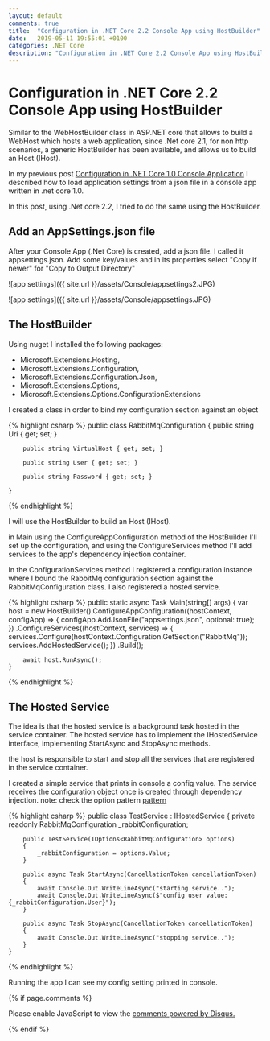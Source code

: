 ```yaml
---
layout: default
comments: true
title:  "Configuration in .NET Core 2.2 Console App using HostBuilder"
date:   2019-05-11 19:55:01 +0100
categories: .NET Core
description: "Configuration in .NET Core 2.2 Console App using HostBuilder"
---
```

# [](#header-1) Configuration in .NET Core 2.2 Console App using HostBuilder

Similar to the WebHostBuilder class in ASP.NET core that allows to build a WebHost which hosts a web application, since .Net core 2.1, for non http scenarios, a generic HostBuilder has been available, and allows us to build an Host (IHost). 

In my previous post <a href="https://maciti.github.io/.net/core/2019/03/23/Configuration-Settings-Net-Core-Console.html">Configuration in .NET Core 1.0 Console Application</a> I described how to load application settings from a json file in a console app written in .net core 1.0. 

In this post, using .Net core 2.2, I tried to do the same using the HostBuilder.

## [](#header-3) Add an AppSettings.json file

After your Console App (.Net Core) is created, add a json file. I called it appsettings.json. Add some key/values and in its properties select "Copy if newer" for "Copy to Output Directory"

![app settings]({{ site.url }}/assets/Console/appsettings2.JPG)

![app settings]({{ site.url }}/assets/Console/appsettings.JPG)

## [](#header-3) The HostBuilder

Using nuget I installed the following packages:

- Microsoft.Extensions.Hosting,
- Microsoft.Extensions.Configuration, 
- Microsoft.Extensions.Configuration.Json,
- Microsoft.Extensions.Options, 
- Microsoft.Extensions.Options.ConfigurationExtensions

I created a class in order to bind my configuration section against an object

{% highlight csharp %}
    public class RabbitMqConfiguration
    {
        public string Uri { get; set; }

        public string VirtualHost { get; set; }

        public string User { get; set; }

        public string Password { get; set; }
	
    }
{% endhighlight %}

I will use the HostBuilder to build an Host (IHost).

in Main using the ConfigureAppConfiguration method of the HostBuilder I'll set up the configuration, and using the ConfigureServices method I'll add services to the app's dependency injection container.

In the ConfigurationServices method I registered a configuration instance where I bound the RabbitMq configuration section against the RabbitMqConfiguration class. I also registered a hosted service.

{% highlight csharp %}
	public static async Task Main(string[] args)
	{
		var host = new HostBuilder().ConfigureAppConfiguration((hostContext, configApp) =>
		{
			configApp.AddJsonFile("appsettings.json", optional: true);
		})
		.ConfigureServices((hostContext, services) =>
		{
			services.Configure<RabbitMqConfiguration>(hostContext.Configuration.GetSection("RabbitMq"));
			services.AddHostedService<TestService>();
		})
		.Build();

		await host.RunAsync();
	}
{% endhighlight %}

## [](#header-3) The Hosted Service

The idea is that the hosted service is a background task hosted in the service container. The hosted service has to implement the IHostedService interface, implementing StartAsync and StopAsync methods.

the host is responsible to start and stop all the services that are registered in the service container.

I created a simple service that prints in console a config value. The service receives the configuration object once is created through dependency injection. note: check the option pattern <a href="https://docs.microsoft.com/en-us/aspnet/core/fundamentals/configuration/options?view=aspnetcore-2.2">pattern</a>

{% highlight csharp %}
    public class TestService : IHostedService
    {
        private readonly RabbitMqConfiguration _rabbitConfiguration;

        public TestService(IOptions<RabbitMqConfiguration> options)
        {
            _rabbitConfiguration = options.Value;
        }

        public async Task StartAsync(CancellationToken cancellationToken)
        {
            await Console.Out.WriteLineAsync("starting service..");
            await Console.Out.WriteLineAsync($"config user value: {_rabbitConfiguration.User}");
        }

        public async Task StopAsync(CancellationToken cancellationToken)
        {
            await Console.Out.WriteLineAsync("stopping service..");
        }
    }
{% endhighlight %}

Running the app I can see my config setting printed in console.
 

{% if page.comments %}

<div id="disqus_thread"></div>
<script>

/**
*  RECOMMENDED CONFIGURATION VARIABLES: EDIT AND UNCOMMENT THE SECTION BELOW TO INSERT DYNAMIC VALUES FROM YOUR PLATFORM OR CMS.
*  LEARN WHY DEFINING THESE VARIABLES IS IMPORTANT: https://disqus.com/admin/universalcode/#configuration-variables*/

var disqus_config = function () {
this.page.url = 'https://maciti.github.io/.net/core/2019/05/11/Configuration-Settings-Net-Core-22-Console.html';  // Replace PAGE_URL with your page's canonical URL variable
this.page.identifier = '2019-05-11-Configuration-Settings-Net-Core-22-Console'; // Replace PAGE_IDENTIFIER with your page's unique identifier variable
};

(function() { // DON'T EDIT BELOW THIS LINE
var d = document, s = d.createElement('script');
s.src = 'https://maciti-github-io.disqus.com/embed.js';
s.setAttribute('data-timestamp', +new Date());
(d.head || d.body).appendChild(s);
})();
</script>
<noscript>Please enable JavaScript to view the <a href="https://disqus.com/?ref_noscript">comments powered by Disqus.</a></noscript>
  
{% endif %}
